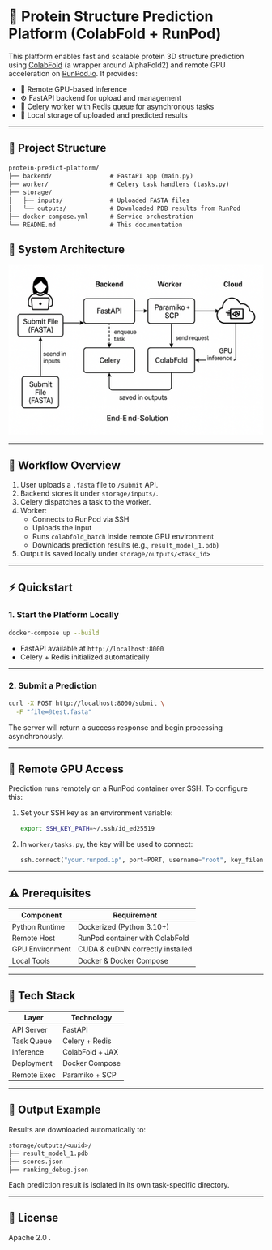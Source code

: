 
# 🧬 Protein Structure Prediction Platform (ColabFold + RunPod)

This platform enables fast and scalable protein 3D structure prediction using [ColabFold](https://github.com/sokrypton/ColabFold) (a wrapper around AlphaFold2) and remote GPU acceleration on [RunPod.io](https://www.runpod.io/). It provides:

- 🚀 Remote GPU-based inference
- ⚙️ FastAPI backend for upload and management
- 🧵 Celery worker with Redis queue for asynchronous tasks
- 📁 Local storage of uploaded and predicted results

---

## 📁 Project Structure

```
protein-predict-platform/
├── backend/                # FastAPI app (main.py)
├── worker/                 # Celery task handlers (tasks.py)
├── storage/
│   ├── inputs/             # Uploaded FASTA files
│   └── outputs/            # Downloaded PDB results from RunPod
├── docker-compose.yml      # Service orchestration
└── README.md               # This documentation
```

## 🧬 System Architecture

![System Architecture](docs/architecture.png)

---

## 🔁 Workflow Overview

1. User uploads a `.fasta` file to `/submit` API.
2. Backend stores it under `storage/inputs/`.
3. Celery dispatches a task to the worker.
4. Worker:
   - Connects to RunPod via SSH
   - Uploads the input
   - Runs `colabfold_batch` inside remote GPU environment
   - Downloads prediction results (e.g., `result_model_1.pdb`)
5. Output is saved locally under `storage/outputs/<task_id>`

---

## ⚡ Quickstart

### 1. Start the Platform Locally

```bash
docker-compose up --build
```

- FastAPI available at `http://localhost:8000`
- Celery + Redis initialized automatically

---

### 2. Submit a Prediction

```bash
curl -X POST http://localhost:8000/submit \
  -F "file=@test.fasta"
```

The server will return a success response and begin processing asynchronously.

---

## 🔑 Remote GPU Access

Prediction runs remotely on a RunPod container over SSH. To configure this:

1. Set your SSH key as an environment variable:

   ```bash
   export SSH_KEY_PATH=~/.ssh/id_ed25519
   ```

2. In `worker/tasks.py`, the key will be used to connect:
   ```python
   ssh.connect("your.runpod.ip", port=PORT, username="root", key_filename=key_path)
   ```

---

## ⚠️ Prerequisites

| Component       | Requirement                          |
|-----------------|--------------------------------------|
| Python Runtime  | Dockerized (Python 3.10+)            |
| Remote Host     | RunPod container with ColabFold      |
| GPU Environment | CUDA & cuDNN correctly installed     |
| Local Tools     | Docker & Docker Compose              |

---

## 🔧 Tech Stack

| Layer       | Technology        |
|-------------|-------------------|
| API Server  | FastAPI           |
| Task Queue  | Celery + Redis    |
| Inference   | ColabFold + JAX   |
| Deployment  | Docker Compose    |
| Remote Exec | Paramiko + SCP    |

---

## 📂 Output Example

Results are downloaded automatically to:

```
storage/outputs/<uuid>/
├── result_model_1.pdb
├── scores.json
├── ranking_debug.json
```

Each prediction result is isolated in its own task-specific directory.

---

## 📄 License

 Apache 2.0 .

